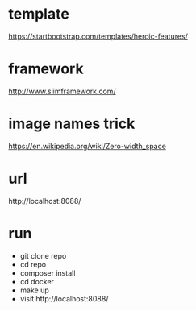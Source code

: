 # template
https://startbootstrap.com/templates/heroic-features/

# framework
http://www.slimframework.com/

# image names trick
https://en.wikipedia.org/wiki/Zero-width_space

# url
http://localhost:8088/

# run
* git clone repo
* cd repo
* composer install
* cd docker
* make up
* visit http://localhost:8088/
